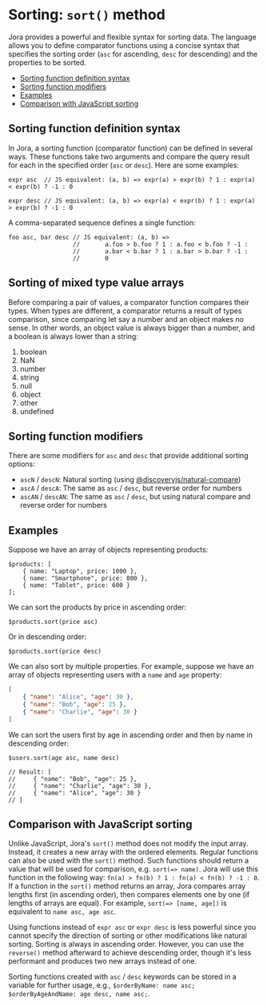 # Sorting: `sort()` method

Jora provides a powerful and flexible syntax for sorting data. The language allows you to define comparator functions using a concise syntax that specifies the sorting order (`asc` for ascending, `desc` for descending) and the properties to be sorted.

- [Sorting function definition syntax](#sorting-function-definition-syntax)
- [Sorting function modifiers](#sorting-function-modifiers)
- [Examples](#examples)
- [Comparison with JavaScript sorting](#comparison-with-javascript-sorting)

## Sorting function definition syntax

In Jora, a sorting function (comparator function) can be defined in several ways. These functions take two arguments and compare the query result for each in the specified order (`asc` or `desc`). Here are some examples:

```jora
expr asc  // JS equivalent: (a, b) => expr(a) > expr(b) ? 1 : expr(a) < expr(b) ? -1 : 0
```

```jora
expr desc // JS equivalent: (a, b) => expr(a) < expr(b) ? 1 : expr(a) > expr(b) ? -1 : 0
```

A comma-separated sequence defines a single function:

```jora
foo asc, bar desc // JS equivalent: (a, b) =>
                  //       a.foo > b.foo ? 1 : a.foo < b.foo ? -1 :
                  //       a.bar < b.bar ? 1 : a.bar > b.bar ? -1 :
                  //       0
```

## Sorting of mixed type value arrays

Before comparing a pair of values, a comparator function compares their types. When types are different, a comparator returns a result of types comparison, since comparing let say a number and an object makes no sense. In other words, an object value is always bigger than a number, and a boolean is always lower than a string:

1. boolean
2. NaN
3. number
4. string
5. null
6. object
7. other
8. undefined
## Sorting function modifiers

There are some modifiers for `asc` and `desc` that provide additional sorting options:

- `ascN` / `descN`: Natural sorting (using [@discoveryjs/natural-compare](https://github.com/discoveryjs/natural-compare))
- `ascA` / `descA`: The same as `asc` / `desc`, but reverse order for numbers
- `ascAN` / `descAN`: The same as `asc` / `desc`, but using natural compare and reverse order for numbers

## Examples

Suppose we have an array of objects representing products:

```jora
$products: [
    { name: "Laptop", price: 1000 },
    { name: "Smartphone", price: 800 },
    { name: "Tablet", price: 600 }
];
```

We can sort the products by price in ascending order:

```jora
$products.sort(price asc)
```

Or in descending order:

```jora
$products.sort(price desc)
```

We can also sort by multiple properties. For example, suppose we have an array of objects representing users with a `name` and `age` property:

```json
[
    { "name": "Alice", "age": 30 },
    { "name": "Bob", "age": 25 },
    { "name": "Charlie", "age": 30 }
]
```

We can sort the users first by age in ascending order and then by name in descending order:

```jora
$users.sort(age asc, name desc)

// Result: [
//     { "name": "Bob", "age": 25 },
//     { "name": "Charlie", "age": 30 },
//     { "name": "Alice", "age": 30 }
// ]
```

## Comparison with JavaScript sorting

Unlike JavaScript, Jora's `sort()` method does not modify the input array. Instead, it creates a new array with the ordered elements. Regular functions can also be used with the `sort()` method. Such functions should return a value that will be used for comparison, e.g. `sort(=> name)`. Jora will use this function in the following way: `fn(a) > fn(b) ? 1 : fn(a) < fn(b) ? -1 : 0`. If a function in the `sort()` method returns an array, Jora compares array lengths first (in ascending order), then compares elements one by one (if lengths of arrays are equal). For example, `sort(=> [name, age])` is equivalent to `name asc, age asc`.

Using functions instead of `expr asc` or `expr desc` is less powerful since you cannot specify the direction of sorting or other modifications like natural sorting. Sorting is always in ascending order. However, you can use the `reverse()` method afterward to achieve descending order, though it's less performant and produces two new arrays instead of one.

Sorting functions created with `asc` / `desc` keywords can be stored in a variable for further usage, e.g., `$orderByName: name asc; $orderByAgeAndName: age desc, name asc;`.
